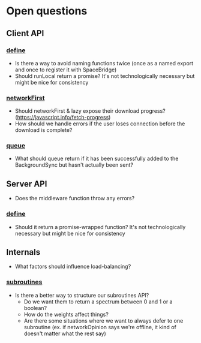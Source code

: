 # Open questions

## Client API

### [define](./client-signature.md#define)
* Is there a way to avoid naming functions twice (once as a named export and once to register it with SpaceBridge)
* Should runLocal return a promise? It's not technologically necessary but might be nice for consistency

### [networkFirst](./client-signature.md#networkFirst)
* Should networkFirst & lazy expose their download progress? (https://javascript.info/fetch-progress)
* How should we handle errors if the user loses connection before the download is complete?

### [queue](./client-signature.md#queue)
* What should queue return if it has been successfully added to the BackgroundSync but hasn't actually been sent?


## Server API
* Does the middleware function throw any errors?

### [define](./server-signature.md#define)
* Should it return a promise-wrapped function? It's not technologically necessary but might be nice for consistency

## Internals
* What factors should influence load-balancing?

### [subroutines](./internals.md#subroutines)
* Is there a better way to structure our subroutines API? 
  - Do we want them to return a spectrum between 0 and 1 or a boolean? 
  - How do the weights affect things?
  - Are there some situations where we want to always defer to one subroutine (ex. if networkOpinion says we're offline, it kind of doesn't matter what the rest say)